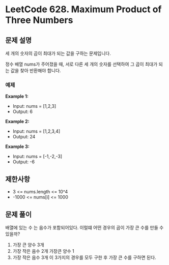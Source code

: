 # LeetCode 628. Maximum Product of Three Numbers

## 문제 설명

세 개의 숫자의 곱이 최대가 되는 값을 구하는 문제입니다.

정수 배열 nums가 주어졌을 때, 서로 다른 세 개의 숫자를 선택하여 그 곱이 최대가 되는 값을 찾아 반환해야 합니다.

### 예제

**Example 1:**

- Input: nums = [1,2,3]
- Output: 6

**Example 2:**

- Input: nums = [1,2,3,4]
- Output: 24

**Example 3:**

- Input: nums = [-1,-2,-3]
- Output: -6

## 제한사항

- 3 <= nums.length <= 10^4
- -1000 <= nums[i] <= 1000

## 문제 풀이

배열에 있는 수 는 음수가 포함되어있다.
이럴떄 어떤 경우의 곱이 가장 큰 수를 만들 수 있을까?

1. 가장 큰 양수 3개
2. 가장 작은 음수 2개 가장큰 양수 1
3. 가장 작은 음수 3개
   이 3가지의 경우를 모두 구한 후 가장 큰 수를 구하면 된다.
